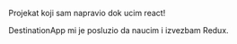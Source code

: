 Projekat koji sam napravio dok ucim react!

DestinationApp mi je posluzio da naucim i izvezbam Redux.

